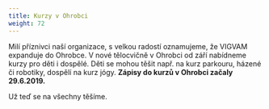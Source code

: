 ```yaml
---
title: Kurzy v Ohrobci
weight: 72
---
```

Milí příznivci naší organizace, s velkou radostí oznamujeme, že VIGVAM expanduje do Ohrobce. V nové tělocvičně v Ohrobci od září nabídneme kurzy pro děti i dospělé. Děti se mohou těšit např. na kurz parkouru, házené či robotiky, dospělí na kurz jógy. **Zápisy do kurzů v Ohrobci začaly 29.6.2019.**

Už teď se na všechny těšíme.
